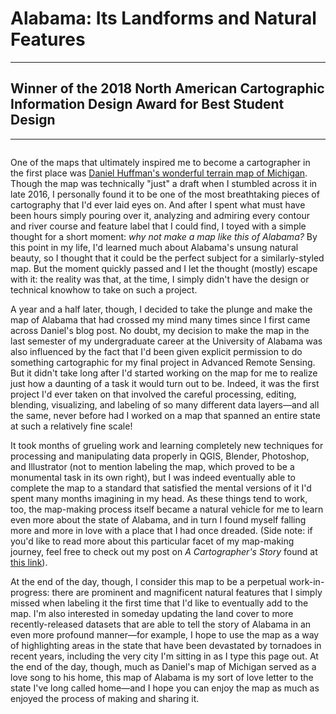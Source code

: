 # Alabama: Its Landforms and Natural Features
---
## Winner of the 2018 North American Cartographic Information Design Award for Best Student Design
---

<a href="../../img/alabama.jpg"><img class="feature_full" src="../../img/alabama.jpg" alt=""></a>

One of the maps that ultimately inspired me to become a cartographer in the first place was [Daniel Huffman's wonderful terrain map of Michigan](https://somethingaboutmaps.wordpress.com/2016/10/03/terrain-in-photoshop/). Though the map was technically "just" a draft when I stumbled across it in late 2016, I personally found it to be one of the most breathtaking pieces of cartography that I'd ever laid eyes on. And after I spent what must have been hours simply pouring over it, analyzing and admiring every contour and river course and feature label that I could find, I toyed with a simple thought for a short moment: *why not make a map like this of Alabama?* By this point in my life, I'd learned much about Alabama's unsung natural beauty, so I thought that it could be the perfect subject for a similarly-styled map. But the moment quickly passed and I let the thought (mostly) escape with it: the reality was that, at the time, I simply didn't have the design or technical knowhow to take on such a project.

A year and a half later, though, I decided to take the plunge and make the map of Alabama that had crossed my mind many times since I first came across Daniel's blog post. No doubt, my decision to make the map in the last semester of my undergraduate career at the University of Alabama was also influenced by the fact that I'd been given explicit permission to do something cartographic for my final project in Advanced Remote Sensing. But it didn't take long after I'd started working on the map for me to realize just how a daunting of a task it would turn out to be. Indeed, it was the first project I'd ever taken on that involved the careful processing, editing, blending, visualizing, and labeling of so many different data layers—and all the same, never before had I worked on a map that spanned an entire state at such a relatively fine scale!

It took months of grueling work and learning completely new techniques for processing and manipulating data properly in QGIS, Blender, Photoshop, and Illustrator (not to mention labeling the map, which proved to be a monumental task in its own right), but I was indeed eventually able to complete the map to a standard that satisfied the mental versions of it I'd spent many months imagining in my head. As these things tend to work, too, the map-making process itself became a natural vehicle for me to learn even more about the state of Alabama, and in turn I found myself falling more and more in love with a place that I had once dreaded. (Side note: if you'd like to read more about this particular facet of my map-making journey, feel free to check out my post on *A Cartographer's Story* found at [this link](https://acartographersstory.com/2019/04/01/mapping-my-way-home/)).

At the end of the day, though, I consider this map to be a perpetual work-in-progress: there are prominent and magnificent natural features that I simply missed when labeling it the first time that I'd like to eventually add to the map. I'm also interested in someday updating the land cover to more recently-released datasets that are able to tell the story of Alabama in an even more profound manner—for example, I hope to use the map as a way of highlighting areas in the state that have been devastated by tornadoes in recent years, including the very city I'm sitting in as I type this page out. At the end of the day, though, much as Daniel's map of Michigan served as a love song to his home, this map of Alabama is my sort of love letter to the state I've long called home—and I hope you can enjoy the map as much as enjoyed the process of making and sharing it.